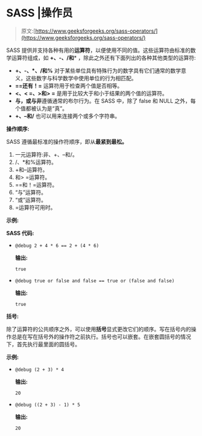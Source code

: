 # SASS |操作员

> 原文:[https://www.geeksforgeeks.org/sass-operators/](https://www.geeksforgeeks.org/sass-operators/)

SASS 提供并支持各种有用的**运算符**，以便使用不同的值。这些运算符由标准的数学运算符组成，如 **+、-、/和*** ，除此之外还有下面列出的各种其他类型的运算符:

*   **+、-、*、/和%** 对于某些单位具有特殊行为的数字具有它们通常的数学意义，这些数字与科学数学中使用单位的行为相匹配。
*   **==还有！=** 运算符用于检查两个值是否相等。
*   **<、< =、>和> =** 是用于比较大于和小于结果的两个值的运算符。
*   **与，或与非**遵循通常的布尔行为。在 SASS 中，除了 false 和 NULL 之外，每个值都被认为是“真”。
*   **+、–和/** 也可以用来连接两个或多个字符串。

**操作顺序:**

SASS 遵循最标准的操作符顺序，即从**最紧到最松。**

1.  一元运算符:非、+、–和/。
2.  /、*和%运算符。
3.  +和–运算符。
4.  和> =运算符。
5.  ==和！=运算符。
6.  “与”运算符。
7.  “或”运算符。
8.  =运算符可用时。

**示例:**

**SASS 代码:**

*   ```htmlhtml
    @debug 2 + 4 * 6 == 2 + (4 * 6)
    ```

    **输出:**

    ```htmlhtml
    true
    ```

*   ```htmlhtml
    @debug true or false and false == true or (false and false)
    ```

    **输出:**

    ```htmlhtml
    true
    ```

**括号:**

除了运算符的公共顺序之外，可以使用**括号**显式更改它们的顺序。写在括号内的操作总是在写在括号外的操作符之前执行。括号也可以嵌套。在嵌套圆括号的情况下，首先执行最里面的圆括号。

**示例:**

*   ```htmlhtml
    @debug (2 + 3) * 4 
    ```

    **输出:**

    ```htmlhtml
    20
    ```

*   ```htmlhtml
    @debug ((2 + 3) - 1) * 5
    ```

    **输出:**

    ```htmlhtml
    20
    ```